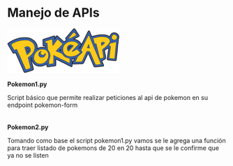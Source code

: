 # Manejo de APIs

![](https://raw.githubusercontent.com/PokeAPI/media/master/logo/pokeapi_256.png)

**Pokemon1.py**


Script básico que permite realizar peticiones al api de pokemon en su endpoint
pokemon-form
<br><br><br>
**Pokemon2.py**

Tomando como base el script pokemon1.py vamos se le agrega una función para traer listado de pokemons de 20 en 20 hasta que se le confirme que ya no se listen 
